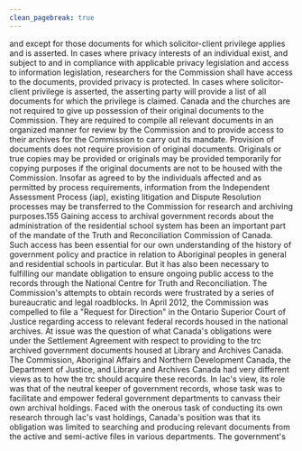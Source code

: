 ```yaml
---
clean_pagebreak: true
---
```


and except for those documents for which solicitor-client privilege applies and is asserted.
In cases where privacy interests of an individual exist, and subject to and in compliance with applicable privacy legislation and access to information legislation, researchers for the Commission shall have access to the documents, provided privacy is protected. In cases where solicitor-client privilege is asserted, the asserting party will provide a list of all documents for which the privilege is claimed.
Canada and the churches are not required to give up possession of their original documents to the Commission. They are required to compile all relevant documents in an organized manner for review by the Commission and to provide access to their archives for the Commission to carry out its mandate. Provision of documents does not require provision of original documents. Originals or true copies may be provided or originals may be provided temporarily for copying purposes if the original documents are not to be housed with the Commission.
Insofar as agreed to by the individuals affected and as permitted by process requirements, information from the Independent Assessment Process (iap), existing litigation and Dispute Resolution processes may be transferred to the Commission for research and archiving purposes.155
Gaining access to archival government records about the administration of the residential school system has been an important part of the mandate of the Truth and Reconciliation Commission of Canada. Such access has been essential for our own understanding of the history of government policy and practice in relation to Aboriginal peoples in general and residential schools in particular. But it has also been necessary to fulfilling our mandate obligation to ensure ongoing public access to the records through the National Centre for Truth and Reconciliation. The Commission's attempts to obtain records were frustrated by a series of bureaucratic and legal roadblocks.
In April 2012, the Commission was compelled to file a "Request for Direction" in the Ontario Superior Court of Justice regarding access to relevant federal records housed in the national archives. At issue was the question of what Canada's obligations were under the Settlement Agreement with respect to providing to the trc archived government documents housed at Library and Archives Canada. The Commission, Aboriginal Affairs and Northern Development Canada, the Department of Justice, and Library and Archives Canada had very different views as to how the trc should acquire these records.
In lac's view, its role was that of the neutral keeper of government records, whose task was to facilitate and empower federal government departments to canvass their own archival holdings.
Faced with the onerous task of conducting its own research through lac's vast holdings, Canada's position was that its obligation was limited to searching and producing relevant documents from the active and semi-active files in various departments. The government's
